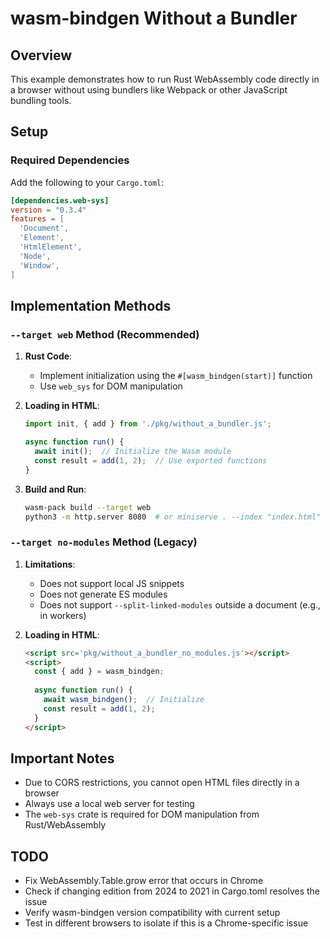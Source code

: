# wasm-bindgen Without a Bundler

## Overview
This example demonstrates how to run Rust WebAssembly code directly in a browser without using bundlers like Webpack or other JavaScript bundling tools.

## Setup

### Required Dependencies
Add the following to your `Cargo.toml`:
```toml
[dependencies.web-sys]
version = "0.3.4"
features = [
  'Document',
  'Element',
  'HtmlElement',
  'Node',
  'Window',
]
```

## Implementation Methods

### `--target web` Method (Recommended)
1. **Rust Code**:
   - Implement initialization using the `#[wasm_bindgen(start)]` function
   - Use `web_sys` for DOM manipulation

2. **Loading in HTML**:
   ```javascript
   import init, { add } from './pkg/without_a_bundler.js';
   
   async function run() {
     await init();  // Initialize the Wasm module
     const result = add(1, 2);  // Use exported functions
   }
   ```

3. **Build and Run**:
   ```sh
   wasm-pack build --target web
   python3 -m http.server 8080  # or miniserve . --index "index.html" -p 8080
   ```

### `--target no-modules` Method (Legacy)
1. **Limitations**:
   - Does not support local JS snippets
   - Does not generate ES modules
   - Does not support `--split-linked-modules` outside a document (e.g., in workers)

2. **Loading in HTML**:
   ```html
   <script src='pkg/without_a_bundler_no_modules.js'></script>
   <script>
     const { add } = wasm_bindgen;
     
     async function run() {
       await wasm_bindgen();  // Initialize
       const result = add(1, 2);
     }
   </script>
   ```

## Important Notes
- Due to CORS restrictions, you cannot open HTML files directly in a browser
- Always use a local web server for testing
- The `web-sys` crate is required for DOM manipulation from Rust/WebAssembly

## TODO
- Fix WebAssembly.Table.grow error that occurs in Chrome 
- Check if changing edition from 2024 to 2021 in Cargo.toml resolves the issue
- Verify wasm-bindgen version compatibility with current setup
- Test in different browsers to isolate if this is a Chrome-specific issue
